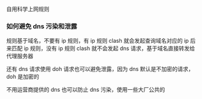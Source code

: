 自用科学上网规则

### 如何避免 dns 污染和泄露

规则基于域名，不要有 ip 规则，有 ip 规则 clash 就会发起查询域名对应的 ip 后来匹配 ip 规则，没有 ip 规则 clash 就不会发起 dns 请求，基于域名直接转发给代理服务器

还有 dns 请求使用 doh 请求也可以避免泄露，因为 dns 默认是不加密的请求，doh 是加密的

不用运营商提供的 dns 也可以防止 dns 污染，使用一些大厂公共的